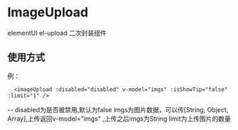 # ImageUpload
elementUI el-upload 二次封装组件

## 使用方式
例：
```
  <imageUpload :disabled="disabled" v-model="imgs" :isShowTip="false" :limit="1" />
 ```
 -- disabled为是否被禁用,默认为false
  imgs为图片数据，可以传[String, Object, Array],上传返回v-model="imgs" ,上传之后imgs为String
  limit为上传图片的数量
